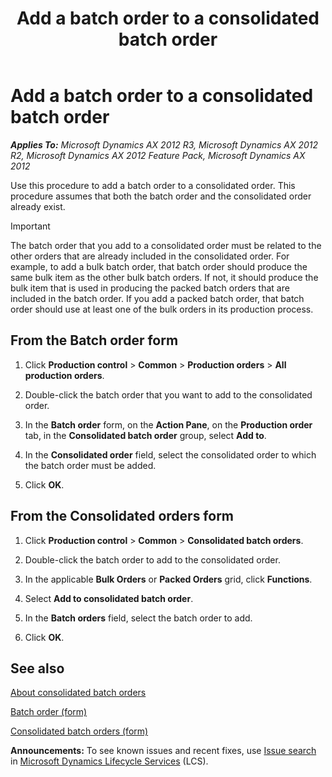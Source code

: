 ﻿---
title: Add a batch order to a consolidated batch order
TOCTitle: Add a batch order to a consolidated batch order
ms:assetid: 2ce1add1-9c2e-4dc0-a92d-6069d9855846
ms:mtpsurl: https://technet.microsoft.com/en-us/library/Hh352192(v=AX.60)
ms:contentKeyID: 36687825
ms.date: 04/18/2014
mtps_version: v=AX.60
---

# Add a batch order to a consolidated batch order 


_**Applies To:** Microsoft Dynamics AX 2012 R3, Microsoft Dynamics AX 2012 R2, Microsoft Dynamics AX 2012 Feature Pack, Microsoft Dynamics AX 2012_

Use this procedure to add a batch order to a consolidated order. This procedure assumes that both the batch order and the consolidated order already exist.


> [!IMPORTANT]
> <P>The batch order that you add to a consolidated order must be related to the other orders that are already included in the consolidated order. For example, to add a bulk batch order, that batch order should produce the same bulk item as the other bulk batch orders. If not, it should produce the bulk item that is used in producing the packed batch orders that are included in the batch order. If you add a packed batch order, that batch order should use at least one of the bulk orders in its production process.</P>



## From the Batch order form

1.  Click **Production control** \> **Common** \> **Production orders** \> **All production orders**.

2.  Double-click the batch order that you want to add to the consolidated order.

3.  In the **Batch order** form, on the **Action Pane**, on the **Production order** tab, in the **Consolidated batch order** group, select **Add to**.

4.  In the **Consolidated order** field, select the consolidated order to which the batch order must be added.

5.  Click **OK**.

## From the Consolidated orders form

1.  Click **Production control** \> **Common** \> **Consolidated batch orders**.

2.  Double-click the batch order to add to the consolidated order.

3.  In the applicable **Bulk Orders** or **Packed Orders** grid, click **Functions**.

4.  Select **Add to consolidated batch order**.

5.  In the **Batch orders** field, select the batch order to add.

6.  Click **OK**.

## See also

[About consolidated batch orders](about-consolidated-batch-orders.md)

[Batch order (form)](https://technet.microsoft.com/en-us/library/hh352323\(v=ax.60\))

[Consolidated batch orders (form)](https://technet.microsoft.com/en-us/library/hh328731\(v=ax.60\))

  
**Announcements:** To see known issues and recent fixes, use [Issue search](http://go.microsoft.com/fwlink/?linkid=389258) in [Microsoft Dynamics Lifecycle Services](http://go.microsoft.com/fwlink/?linkid=306505) (LCS).

